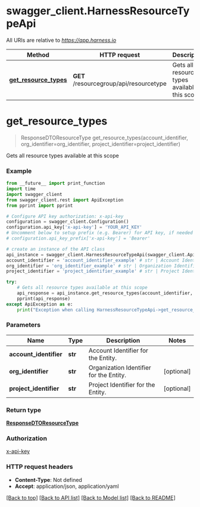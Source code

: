 # swagger_client.HarnessResourceTypeApi

All URIs are relative to *https://app.harness.io*

Method | HTTP request | Description
------------- | ------------- | -------------
[**get_resource_types**](HarnessResourceTypeApi.md#get_resource_types) | **GET** /resourcegroup/api/resourcetype | Gets all resource types available at this scope

# **get_resource_types**
> ResponseDTOResourceType get_resource_types(account_identifier, org_identifier=org_identifier, project_identifier=project_identifier)

Gets all resource types available at this scope

### Example
```python
from __future__ import print_function
import time
import swagger_client
from swagger_client.rest import ApiException
from pprint import pprint

# Configure API key authorization: x-api-key
configuration = swagger_client.Configuration()
configuration.api_key['x-api-key'] = 'YOUR_API_KEY'
# Uncomment below to setup prefix (e.g. Bearer) for API key, if needed
# configuration.api_key_prefix['x-api-key'] = 'Bearer'

# create an instance of the API class
api_instance = swagger_client.HarnessResourceTypeApi(swagger_client.ApiClient(configuration))
account_identifier = 'account_identifier_example' # str | Account Identifier for the Entity.
org_identifier = 'org_identifier_example' # str | Organization Identifier for the Entity. (optional)
project_identifier = 'project_identifier_example' # str | Project Identifier for the Entity. (optional)

try:
    # Gets all resource types available at this scope
    api_response = api_instance.get_resource_types(account_identifier, org_identifier=org_identifier, project_identifier=project_identifier)
    pprint(api_response)
except ApiException as e:
    print("Exception when calling HarnessResourceTypeApi->get_resource_types: %s\n" % e)
```

### Parameters

Name | Type | Description  | Notes
------------- | ------------- | ------------- | -------------
 **account_identifier** | **str**| Account Identifier for the Entity. | 
 **org_identifier** | **str**| Organization Identifier for the Entity. | [optional] 
 **project_identifier** | **str**| Project Identifier for the Entity. | [optional] 

### Return type

[**ResponseDTOResourceType**](ResponseDTOResourceType.md)

### Authorization

[x-api-key](../README.md#x-api-key)

### HTTP request headers

 - **Content-Type**: Not defined
 - **Accept**: application/json, application/yaml

[[Back to top]](#) [[Back to API list]](../README.md#documentation-for-api-endpoints) [[Back to Model list]](../README.md#documentation-for-models) [[Back to README]](../README.md)

